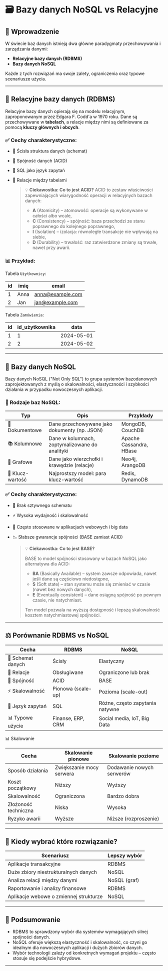 # 🗃️ Bazy danych NoSQL vs Relacyjne

## 📌 Wprowadzenie

W świecie baz danych istnieją dwa główne paradygmaty przechowywania i zarządzania danymi:

* **Relacyjne bazy danych (RDBMS)**
* **Bazy danych NoSQL**

Każde z tych rozwiązań ma swoje zalety, ograniczenia oraz typowe scenariusze użycia.

---

## 🧱 Relacyjne bazy danych (RDBMS)

Relacyjne bazy danych opierają się na modelu relacyjnym, zaproponowanym przez Edgara F. Codd'a w 1970 roku. Dane są przechowywane w **tabelach**, a relacje między nimi są definiowane za pomocą **kluczy głównych i obcych**.

### ✅ Cechy charakterystyczne:

* 📐 Ścisła struktura danych (schemat)
* 🔐 Spójność danych (ACID)
* 🔄 SQL jako język zapytań
* 🔗 Relacje między tabelami

  > 💡 **Ciekawostka: Co to jest ACID?**
  > ACID to zestaw właściwości zapewniających wiarygodność operacji w relacyjnych bazach danych:
  >
  > * **A** (Atomicity) – atomowość: operacje są wykonywane w całości albo wcale,
  > * **C** (Consistency) – spójność: baza przechodzi ze stanu poprawnego do kolejnego poprawnego,
  > * **I** (Isolation) – izolacja: równoległe transakcje nie wpływają na siebie,
  > * **D** (Durability) – trwałość: raz zatwierdzone zmiany są trwałe, nawet przy awarii.

### 📊 Przykład:

Tabela `Użytkownicy`:

| id | imię | email                                       |
| -- | ---- | ------------------------------------------- |
| 1  | Anna | [anna@example.com](mailto:anna@example.com) |
| 2  | Jan  | [jan@example.com](mailto:jan@example.com)   |

Tabela `Zamówienia`:

| id | id\_użytkownika | data       |
| -- | --------------- | ---------- |
| 1  | 1               | 2024-05-01 |
| 2  | 2               | 2024-05-02 |

---

## 🧬 Bazy danych NoSQL

Bazy danych NoSQL ("Not Only SQL") to grupa systemów bazodanowych zaprojektowanych z myślą o skalowalności, elastyczności i szybkości działania w przypadku nowoczesnych aplikacji.

### 🧰 Rodzaje baz NoSQL:

| Typ              | Opis                                           | Przykłady               |
| ---------------- | ---------------------------------------------- | ----------------------- |
| 🔖 Dokumentowe   | Dane przechowywane jako dokumenty (np. JSON)   | MongoDB, CouchDB        |
| 📚 Kolumnowe     | Dane w kolumnach, zoptymalizowane do analityki | Apache Cassandra, HBase |
| 🔗 Grafowe       | Dane jako wierzchołki i krawędzie (relacje)    | Neo4j, ArangoDB         |
| 🧮 Klucz-wartość | Najprostszy model: para klucz-wartość          | Redis, DynamoDB         |

### ✅ Cechy charakterystyczne:

* 🧩 Brak sztywnego schematu
* ⚡ Wysoka wydajność i skalowalność
* 📡 Często stosowane w aplikacjach webowych i big data
* 📉 Słabsze gwarancje spójności (BASE zamiast ACID)

  > 💡 **Ciekawostka: Co to jest BASE?**
  >
  > BASE to model spójności stosowany w bazach NoSQL jako alternatywa dla ACID:
  >
  > * **BA** (Basically Available) – system zawsze odpowiada, nawet jeśli dane są częściowo niedostępne,
  > * **S** (Soft state) – stan systemu może się zmieniać w czasie (nawet bez nowych danych),
  > * **E** (Eventually consistent) – dane osiągną spójność po pewnym czasie, nie natychmiast.
  >
  > Ten model pozwala na wyższą dostępność i lepszą skalowalność kosztem natychmiastowej spójności.

---

## ⚖️ Porównanie RDBMS vs NoSQL

| Cecha             | RDBMS              | NoSQL                           |
| ----------------- | ------------------ | ------------------------------- |
| 📐 Schemat danych | Ścisły             | Elastyczny                      |
| 🔗 Relacje        | Obsługiwane        | Ograniczone lub brak            |
| 🔐 Spójność       | ACID               | BASE                            |
| ⚡ Skalowalność    | Pionowa (scale-up) | Pozioma (scale-out)             |
| 💬 Język zapytań  | SQL                | Różne, często zapytania natywne |
| 📊 Typowe użycie  | Finanse, ERP, CRM  | Social media, IoT, Big Data     |

📊 Skalowanie

| Cecha                | Skalowanie pionowe       | Skalowanie poziome        |
| -------------------- | ------------------------ | ------------------------- |
| Sposób działania     | Zwiększanie mocy serwera | Dodawanie nowych serwerów |
| Koszt początkowy     | Niższy                   | Wyższy                    |
| Skalowalność         | Ograniczona              | Bardzo dobra              |
| Złożoność techniczna | Niska                    | Wysoka                    |
| Ryzyko awarii        | Wyższe                   | Niższe (rozproszenie)     |

---

## 🧠 Kiedy wybrać które rozwiązanie?

| Scenariusz                             | Lepszy wybór |
| -------------------------------------- | ------------ |
| Aplikacje transakcyjne                 | RDBMS        |
| Duże zbiory niestrukturalnych danych   | NoSQL        |
| Analiza relacji między danymi          | NoSQL (graf) |
| Raportowanie i analizy finansowe       | RDBMS        |
| Aplikacje webowe o zmiennej strukturze | NoSQL        |

---

## 📎 Podsumowanie

* RDBMS to sprawdzony wybór dla systemów wymagających silnej spójności danych.
* NoSQL oferuje większą elastyczność i skalowalność, co czyni go idealnym dla nowoczesnych aplikacji i dużych zbiorów danych.
* Wybór technologii zależy od konkretnych wymagań projektu – często stosuje się podejście hybrydowe.

---
